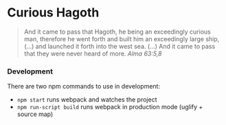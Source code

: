 # Curious Hagoth

> And it came to pass that Hagoth, he being an exceedingly curious man, therefore he went forth and built him an exceedingly large ship, (...) and launched it forth into the west sea. (...) And it came to pass that they were never heard of more. *Alma 63:5,8*

### Development

There are two npm commands to use in development:

 + ```npm start``` runs webpack and watches the project
 + ```npm run-script build``` runs webpack in production mode (uglify + source map)
 